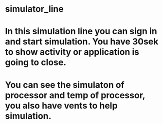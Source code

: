 # simulator_line
#
# In this simulation line you can sign in and start simulation. You have 30sek to show activity or application is going to close.
# You can see the simulaton of processor and temp of processor, you also have vents to help simulation.
